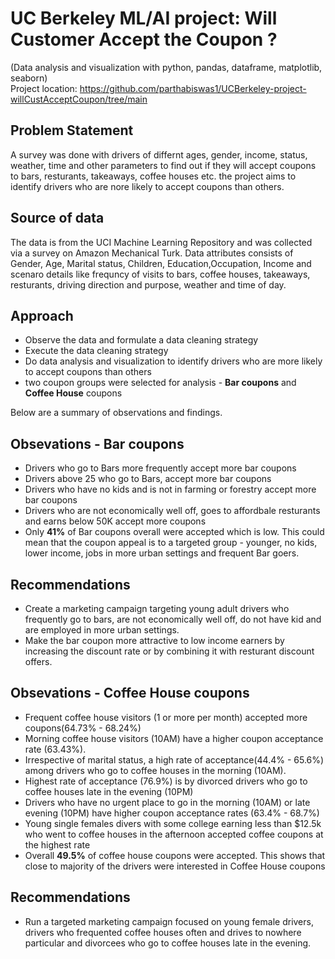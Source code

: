# UC Berkeley ML/AI project: Will Customer Accept the Coupon ?
(Data analysis and visualization with python, pandas, dataframe, matplotlib, seaborn) \
Project location: https://github.com/parthabiswas1/UCBerkeley-project-willCustAcceptCoupon/tree/main 

## Problem Statement

A survey was done with drivers of differnt ages, gender, income, status, weather, time and other parameters to find out if they will accept coupons to bars, resturants, takeaways, coffee houses etc. the project aims to identify drivers who are nore likely to accept coupons than others.

## Source of data

The data is from the UCI Machine Learning Repository and was collected via a survey on Amazon Mechanical Turk. Data attributes consists of Gender, Age, Marital status, Children, Education,Occupation, Income and scenaro details like frequncy of visits to bars, coffee houses, takeaways, resturants, driving direction and purpose, weather and time of day.

## Approach

- Observe the data and formulate a data cleaning strategy
- Execute the data cleaning strategy
- Do data analysis and visualization to identify drivers who are more likely to accept coupons than others
- two coupon groups were selected for analysis - **Bar coupons** and **Coffee House** coupons

Below are a summary of observations and findings.

## Obsevations - **Bar coupons**

- Drivers who go to Bars more frequently accept more bar coupons 
- Drivers above 25 who go to Bars, accept more bar coupons
- Drivers who have no kids and is not in farming or forestry accept more bar coupons
- Drivers who are not economically well off, goes to affordbale resturants and earns below 50K accept more coupons 
- Only **41%** of Bar coupons overall were accepted which is low. This could mean  that the coupon appeal is to a targeted group - younger, no kids, lower income, jobs in more urban settings and frequent Bar goers. 

## Recommendations

- Create a marketing campaign targeting young adult drivers who frequently go to bars, are not economically well off, do not have kid and are employed in more urban settings.
- Make the bar coupon more attractive to low income earners by increasing the discount rate or by combining it with resturant discount offers.

## Obsevations - **Coffee House coupons**

- Frequent coffee house visitors (1 or more per month) accepted more coupons(64.73% - 68.24%)
- Morning coffee house visitors (10AM) have a higher coupon acceptance rate (63.43%).
- Irrespective of marital status, a high rate of acceptance(44.4% - 65.6%) among drivers who go to coffee houses in the morning (10AM).
- Highest rate of acceptance (76.9%) is by divorced drivers who go to coffee houses late in the evening (10PM)
- Drivers who have no urgent place to go in the morning (10AM) or late evening (10PM) have higher coupon acceptance rates (63.4% - 68.7%)
- Young single females divers with some college earning less than $12.5k who went to coffee houses in the afternoon accepted coffee coupons at the highest rate
- Overall **49.5%** of coffee house coupons were accepted. This shows that close to majority of the  drivers were interested in Coffee House coupons</li>

## Recommendations
- Run a targeted marketing campaign focused on young female drivers, drivers who frequented coffee houses often and drives to nowhere particular and divorcees who go to coffee houses late in the evening.

